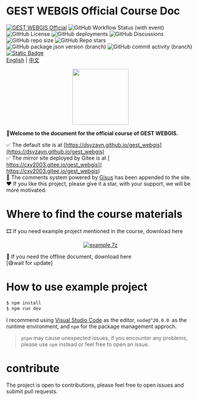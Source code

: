 # GEST WEBGIS Official Course Doc
[![GEST WEBGIS Official](https://img.shields.io/badge/GEST%20WEBGIS-Official-%23027f98)](https://gest.jlu.edu.cn/index.htm) ![GitHub Workflow Status (with event)](https://img.shields.io/github/actions/workflow/status/DSYZayn/gest_webgis/.github%2Fworkflows%2Fdeploy.yml) ![GitHub License](https://img.shields.io/github/license/DSYZayn/gest_webgis) ![GitHub deployments](https://img.shields.io/github/deployments/DSYZayn/gest_webgis/github-pages) ![GitHub Discussions](https://img.shields.io/github/discussions/DSYZayn/gest_webgis) ![GitHub repo size](https://img.shields.io/github/repo-size/DSYZayn/gest_webgis) ![GitHub Repo stars](https://img.shields.io/github/stars/DSYZayn/gest_webgis) ![GitHub package.json version (branch)](https://img.shields.io/github/package-json/v/DSYZayn/gest_webgis/main) ![GitHub commit activity (branch)](https://img.shields.io/github/commit-activity/y/DSYZayn/gest_webgis) [![Static Badge](https://img.shields.io/badge/gitee-mirror-%23c71d23)](https://gitee.com/cxy2003/gest_webgis)  
[English](README.md) | [中文](README.zh.md)
<div align="center">
    <img src="https://dsyzayn.github.io/gest_webgis/imgs/avartar.webp" width="150px" height="150px">  
</div>

 **🥳Welcome to  the document for the official course of GEST WEBGIS.**

✅ The default site is at [https://dsyzayn.github.io/gest_webgis](https://dsyzayn.github.io/gest_webgis)  
✅ The mirror site deployed by Gitee is at [ https://cxy2003.gitee.io/gest_webgis]( https://cxy2003.gitee.io/gest_webgis)  
🎉 The comments system powered by [Gisus](https://giscus.app/zh-CN) has been appended to the site.  
❤️ If you like this project, please give it a star, with your support, we will be more motivated.
# Where to find the course materials
🎞️ If you need example project mentioned in the course, download here  
<div align="center">
    <a href="https://dsyzayn.github.io/gest_webgis/example.7z" target="self">
        <img src="https://img.shields.io/badge/click%20to%20download-example.7z-blue" alt="example.7z"/>
    </a>
</div>

🎨 If you need the offline document, download here    
[😅wait for update]

# How to use example project
```sh
$ npm install
$ npm run dev
```
I recommend using [Visual Studio Code](https://code.visualstudio.com/) as the editor, `node@^20.0.0 `as the runtime environment, and `npm` for the package management approch.

> `pnpm` may cause unexpected issues, if you encounter any problems, please use `npm` instead or feel free to open an issue.

# contribute
The project is open to contributions, please feel free to open issues and submit pull requests.